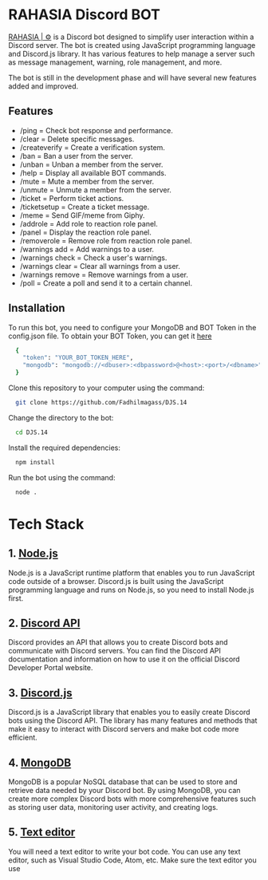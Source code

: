 # RAHASIA Discord BOT

[RAHASIA | ⚙](https://discord.com/api/oauth2/authorize?client_id=1072586274319388682&permissions=8&scope=bot) is a Discord bot designed to simplify user interaction within a Discord server. The bot is created using JavaScript programming language and Discord.js library. It has various features to help manage a server such as message management, warning, role management, and more.

The bot is still in the development phase and will have several new features added and improved.

## Features

- /ping = Check bot response and performance.
- /clear = Delete specific messages.
- /createverify = Create a verification system.
- /ban = Ban a user from the server.
- /unban = Unban a member from the server.
- /help = Display all available BOT commands.
- /mute = Mute a member from the server.
- /unmute = Unmute a member from the server.
- /ticket = Perform ticket actions.
- /ticketsetup = Create a ticket message.
- /meme = Send GIF/meme from Giphy.
- /addrole = Add role to reaction role panel.
- /panel = Display the reaction role panel.
- /removerole = Remove role from reaction role panel.
- /warnings add = Add warnings to a user.
- /warnings check = Check a user's warnings.
- /warnings clear = Clear all warnings from a user.
- /warnings remove = Remove warnings from a user.
- /poll = Create a poll and send it to a certain channel.

## Installation

To run this bot, you need to configure your MongoDB and BOT Token in the config.json file. To obtain your BOT Token, you can get it [here](https://discord.com/developers)

```bash
  {
    "token": "YOUR_BOT_TOKEN_HERE",
    "mongodb": "mongodb://<dbuser>:<dbpassword>@<host>:<port>/<dbname>"
  }
```

Clone this repository to your computer using the command:

```bash
  git clone https://github.com/Fadhilmagass/DJS.14
```

Change the directory to the bot:

```bash
  cd DJS.14
```

Install the required dependencies:

```bash
  npm install
```

Run the bot using the command:

```bash
  node .
```

# Tech Stack

## 1. [Node.js](https://nodejs.org/en/)

Node.js is a JavaScript runtime platform that enables you to run JavaScript code outside of a browser. Discord.js is built using the JavaScript programming language and runs on Node.js, so you need to install Node.js first.

## 2. [Discord API](https://github.com/discord/discord-api-docs)

Discord provides an API that allows you to create Discord bots and communicate with Discord servers. You can find the Discord API documentation and information on how to use it on the official Discord Developer Portal website.

## 3. [Discord.js](https://discord.js.org/#/docs/discord.js/main/general/welcome)

Discord.js is a JavaScript library that enables you to easily create Discord bots using the Discord API. The library has many features and methods that make it easy to interact with Discord servers and make bot code more efficient.

## 4. [MongoDB](https://www.mongodb.com/)

MongoDB is a popular NoSQL database that can be used to store and retrieve data needed by your Discord bot. By using MongoDB, you can create more complex Discord bots with more comprehensive features such as storing user data, monitoring user activity, and creating logs.

## 5. [Text editor](https://code.visualstudio.com/)

You will need a text editor to write your bot code. You can use any text editor, such as Visual Studio Code, Atom, etc. Make sure the text editor you use
